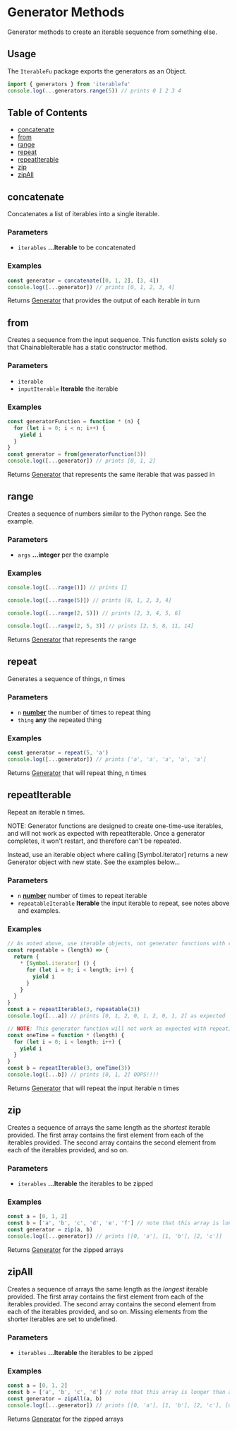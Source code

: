 # Generator Methods

Generator methods to create an iterable sequence from something else.

## Usage

The `IterableFu` package exports the generators as an Object.

```javascript
import { generators } from 'iterablefu'
console.log(...generators.range(5)) // prints 0 1 2 3 4
```

## Table of Contents


<!-- !toc (level=2 minlevel=2 omit="Usage;Table of Contents") -->

* [concatenate](#concatenate)
* [from](#from)
* [range](#range)
* [repeat](#repeat)
* [repeatIterable](#repeatiterable)
* [zip](#zip)
* [zipAll](#zipall)

<!-- toc! -->

<!-- Generated by documentation.js. Update this documentation by updating the source code. -->

## concatenate

Concatenates a list of iterables into a single iterable.

### Parameters

- `iterables` **...Iterable** to be concatenated

### Examples

```javascript
const generator = concatenate([0, 1, 2], [3, 4])
console.log([...generator]) // prints [0, 1, 2, 3, 4]
```

Returns [Generator](https://developer.mozilla.org/en-US/docs/Web/JavaScript/Reference/Global_Objects/Generator) that provides the output of each iterable in turn

## from

Creates a sequence from the input sequence. This function exists solely
so that ChainableIterable has a static constructor method.

### Parameters

- `iterable`  
- `inputIterable` **Iterable** the iterable

### Examples

```javascript
const generatorFunction = function * (n) {
  for (let i = 0; i < n; i++) {
    yield i
  }
}
const generator = from(generatorFunction(3))
console.log([...generator]) // prints [0, 1, 2]
```

Returns [Generator](https://developer.mozilla.org/en-US/docs/Web/JavaScript/Reference/Global_Objects/Generator) that represents the same iterable that was passed in

## range

Creates a sequence of numbers similar to the Python range. See the example.

### Parameters

- `args` **...integer** per the example

### Examples

```javascript
console.log([...range()]) // prints []

console.log([...range(5)]) // prints [0, 1, 2, 3, 4]

console.log([...range(2, 5)]) // prints [2, 3, 4, 5, 6]

console.log([...range(2, 5, 3)] // prints [2, 5, 8, 11, 14]
```

Returns [Generator](https://developer.mozilla.org/en-US/docs/Web/JavaScript/Reference/Global_Objects/Generator) that represents the range

## repeat

Generates a sequence of things, n times

### Parameters

- `n` **[number][1]** the number of times to repeat thing
- `thing` **any** the repeated thing

### Examples

```javascript
const generator = repeat(5, 'a')
console.log([...generator]) // prints ['a', 'a', 'a', 'a', 'a']
```

Returns [Generator](https://developer.mozilla.org/en-US/docs/Web/JavaScript/Reference/Global_Objects/Generator) that will repeat thing, n times

## repeatIterable

Repeat an iterable n times.

NOTE: Generator functions are designed to create one-time-use iterables, and will not work as expected
with repeatIterable. Once a generator completes, it won't restart, and therefore can't be repeated.

Instead, use an iterable object where calling [Symbol.iterator] returns a new Generator object with
new state. See the examples below...

### Parameters

- `n` **[number][1]** number of times to repeat iterable
- `repeatableIterable` **Iterable** the input iterable to repeat, see notes above and examples.

### Examples

```javascript
// As noted above, use iterable objects, not generator functions with repeatIterable
const repeatable = (length) => {
  return {
    * [Symbol.iterator] () {
      for (let i = 0; i < length; i++) {
        yield i
      }
    }
  }
}
const a = repeatIterable(3, repeatable(3))
console.log([...a]) // prints [0, 1, 2, 0, 1, 2, 0, 1, 2] as expected

// NOTE: This generator function will not work as expected with repeatIterable.
const oneTime = function * (length) {
  for (let i = 0; i < length; i++) {
    yield i
  }
}
const b = repeatIterable(3, oneTime(3))
console.log([...b]) // prints [0, 1, 2] OOPS!!!!
```

Returns [Generator](https://developer.mozilla.org/en-US/docs/Web/JavaScript/Reference/Global_Objects/Generator) that will repeat the input iterable n times

## zip

Creates a sequence of arrays the same length as the _shortest_ iterable provided. The first array contains the first
element from each of the iterables provided. The second array contains the second element from each of the
iterables provided, and so on.

### Parameters

- `iterables` **...Iterable** the iterables to be zipped

### Examples

```javascript
const a = [0, 1, 2]
const b = ['a', 'b', 'c', 'd', 'e', 'f'] // note that this array is longer than a
const generator = zip(a, b)
console.log([...generator]) // prints [[0, 'a'], [1, 'b'], [2, 'c']]
```

Returns [Generator](https://developer.mozilla.org/en-US/docs/Web/JavaScript/Reference/Global_Objects/Generator) for the zipped arrays

## zipAll

Creates a sequence of arrays the same length as the _longest_ iterable provided. The first array contains the first
element from each of the iterables provided. The second array contains the second element from each of the
iterables provided, and so on. Missing elements from the shorter iterables are set to undefined.

### Parameters

- `iterables` **...Iterable** the iterables to be zipped

### Examples

```javascript
const a = [0, 1, 2]
const b = ['a', 'b', 'c', 'd'] // note that this array is longer than a
const generator = zipAll(a, b)
console.log([...generator]) // prints [[0, 'a'], [1, 'b'], [2, 'c'], [undefined, 'd']]
```

Returns [Generator](https://developer.mozilla.org/en-US/docs/Web/JavaScript/Reference/Global_Objects/Generator) for the zipped arrays

[1]: https://developer.mozilla.org/docs/Web/JavaScript/Reference/Global_Objects/Number
